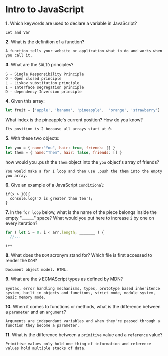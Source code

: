 # Intro to JavaScript

**1.** Which keywords are used to declare a variable in JavaScript?
<!-- enter you answer in the space below -->
```
Let and Var

```
**2.** What is the definition of a function?
<!-- enter you answer in the space below -->
```
A function tells your website or application what to do and works when you call it.

```
**3.** What are the `SOLID` principles?
<!-- enter you answer in the space below -->
```
S - Single Responsibility Principle
O - Open closed principle
L - Liskov substitution principle
I - Interface segregation principle
D - dependency Inversion principle

```
**4.** Given this array: 
```js
let fruit = ['apple', 'banana', 'pineapple',  'orange', 'strawberry']
``` 
What index is the pineapple's current position? How do you know?
<!-- enter you answer in the space below -->
```
Its position is 2 because all arrays start at 0.

```
**5.** With these two objects: 
```js
let you = { name:"You", hair: true, friends: [] }
let them = { name:"Them", hair: false, friends: [] }
```
how would you .push the `them` object into the `you` object's array of friends?
<!-- enter you answer in the space below -->
```
You would make a for I loop and then use .push the them into the empty you array.

```

**6.** Give an example of a JavaScript `Conditional`:
<!-- enter you answer in the space below -->
```
if(x > 10){
  console.log('X is greater than ten');
}

```
**7.** In the `for loop` below, what is the name of the piece belongs inside the empty "______" space? What would you put here to increase `i` by one on every iteration?
```js
for ( let i = 0; i < arr.length; _______ ) {
  //...
```
<!-- enter you answer in the space below -->
```
i++

```
**8.** What does the `DOM` acronym stand for? Which file is first accessed to render the `DOM`?
<!-- enter you answer in the space below -->
```
Document object model. HTML.

```

**9.** What are the `9` ECMAScript types as defined by MDN?
<!-- enter you answer in the space below -->
```
Syntax, error handling mechanisms, types, prototype based inheritence system, built in objects and functions, strict mode, module system, basic memory mode.

```
**10.** When it comes to functions or methods, what is the difference between a `parameter` and an `argument`?
<!-- enter you answer in the space below -->
```
Arguments are independant variables and when they're passed through a function they become a parameter.

```
**11.** What is the difference between a `primitive` value and a `reference` value?
<!-- enter you answer in the space below -->
```
Primitive values only hold one thing of information and reference values hold multiple stacks of data.

```